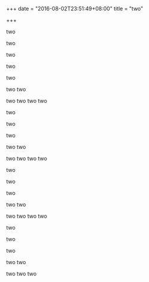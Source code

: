 +++
date = "2016-08-02T23:51:49+08:00"
title = "two"

+++

two



<!--more-->



two

two

two

two

two
two

two
two
two
two

two

two

two

two
two

two
two
two
two

two

two

two

two
two

two
two
two
two

two

two

two

two
two

two
two
two